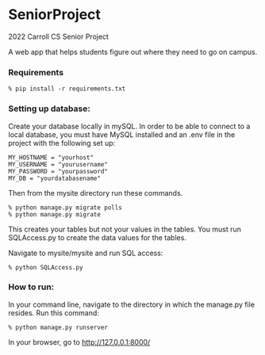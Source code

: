 # SeniorProject
2022 Carroll CS Senior Project

A web app that helps students figure out where they need to go on campus.

### Requirements

    % pip install -r requirements.txt

### Setting up database:
Create your database locally in mySQL.
In order to be able to connect to a local database, you must have MySQL installed and an .env file in the project with the following set up:

    MY_HOSTNAME = "yourhost"
    MY_USERNAME = "yourusername"
    MY_PASSWORD = "yourpassword"
    MY_DB = "yourdatabasename"

Then from the mysite directory run these commands.

    % python manage.py migrate polls
    % python manage.py migrate

This creates your tables but not your values in the tables. You must run SQLAccess.py to create the data values for the tables.

Navigate to mysite/mysite and run SQL access:

    % python SQLAccess.py

### How to run:

In your command line, navigate to the directory in which the manage.py file resides.
Run this command:

    % python manage.py runserver

In your browser, go to http://127.0.0.1:8000/